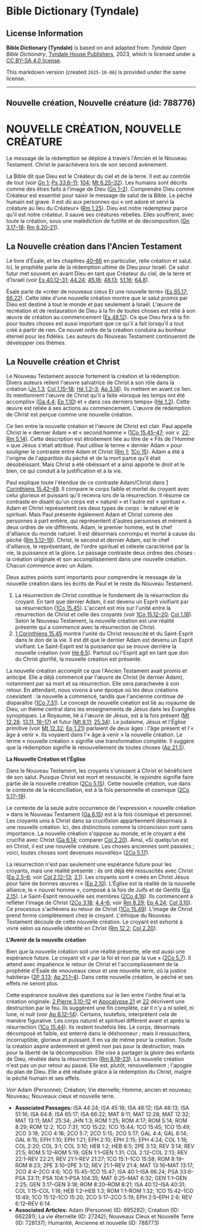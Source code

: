 # Bible Dictionary (Tyndale)

## License Information

**Bible Dictionary (Tyndale)** is based on and adapted from: _Tyndale Open Bible Dictionary_, [Tyndale House Publishers](https://tyndaleopenresources.com/), 2023, which is licensed under a [CC BY-SA 4.0 license](https://creativecommons.org/licenses/by-sa/4.0/legalcode.en).

This markdown version (created `2025-10-06`) is provided under the same license.



--------------------------------

## Nouvelle création, Nouvelle créature (id: 788776)

NOUVELLE CRÉATION, NOUVELLE CRÉATURE
====================================

Le message de la rédemption se déploie à travers l'Ancien et le Nouveau Testament. Christ le parachèvera lors de son second avènement.

La Bible dit que Dieu est le Créateur du ciel et de la terre. Il est au contrôle de tout (voir [Gn 1](https://ref.ly/Gen1:1-Gen1:31); [Ps 33\.6–11](https://ref.ly/Ps33:6-Ps33:11); [104](https://ref.ly/Ps104:1-Ps104:35); [Mt 6\.25–32](https://ref.ly/Matt6:25-Matt6:32)). Les humains sont décrits comme des êtres faits à l'image de Dieu ([Gn 1–2](https://ref.ly/Gen1:1-Gen2:25)). Comprendre Dieu comme Créateur est essentiel pour saisir le message de salut de la Bible. Le péché humain est grave. Il est dû aux personnes qui « ont adoré et servi la créature au lieu du Créateur» ([Rm 1\.25](https://ref.ly/Rom1:25)). Dieu est notre rédempteur parce qu'il est notre créateur. Il sauve ses créatures rebelles. Elles souffrent, avec toute la création, sous une malédiction de futilité et de décomposition ([Gn 3\.17–18](https://ref.ly/Gen3:17-Gen3:18); [Rm 8\.20–21](https://ref.ly/Rom8:20-Rom8:21)).

La Nouvelle création dans l'Ancien Testament
--------------------------------------------

Le livre d'Ésaïe, et les chapitres [40–66](https://ref.ly/Isa40:1-Isa66:24) en particulier, relie création et salut. Ici, le prophète parle de la rédemption ultime de Dieu pour Israël. Ce salut futur met souvent en avant Dieu en tant que Créateur du ciel, de la terre et d'Israël (voir [Es 40\.12–31](https://ref.ly/Isa40:12-Isa40:31); [44\.24](https://ref.ly/Isa44:24); [45\.18](https://ref.ly/Isa45:18); [48\.13](https://ref.ly/Isa48:13); [51\.16](https://ref.ly/Isa51:16); [64\.8](https://ref.ly/Isa64:8)).

Ésaïe parle de «créer de nouveaux cieux Et une nouvelle terre» ([Es 65\.17](https://ref.ly/Isa65:17); [66\.22](https://ref.ly/Isa66:22)). Cette idée d'une nouvelle création montre que le salut promis par Dieu est destiné à tout le monde et pas seulement à Israël. L'œuvre de recréation et de restauration de Dieu à la fin de toutes choses est relié à son œuvre de création au commencement ([Es 48\.12](https://ref.ly/Isa48:12)). Ce que Dieu fera à la fin pour toutes choses est aussi important que ce qu'il a fait lorsqu'il a tout créé à partir de rien. Ce nouvel ordre de la création conduira au bonheur éternel pour les fidèles. Les auteurs du Nouveau Testament continueront de développer ces thèmes.

La Nouvelle création et Christ
------------------------------

Le Nouveau Testament associe fortement la création et la rédemption. Divers auteurs relient l'œuvre salvatrice de Christ à son rôle dans la création ([Jn 1\.3](https://ref.ly/John1:3); [Col 1\.15–18](https://ref.ly/Col1:15-Col1:18); [Hé 1\.2–3](https://ref.ly/Heb1:2-Heb1:3); [Ap 3\.14](https://ref.ly/Rev3:14)). Ils mettent en avant ce lien. Ils mentionnent l'œuvre de Christ qu'il a faite «lorsque les temps ont été accomplis» ([Ga 4\.4](https://ref.ly/Gal4:4); [Ep 1\.10](https://ref.ly/Eph1:10)) et « dans ces derniers temps» ([Hé 1\.2](https://ref.ly/Heb1:2)). Cette œuvre est reliée à ses actions au commencement. L'œuvre de rédemption de Christ est perçue comme une nouvelle création.

Ce lien entre la nouvelle création et l'œuvre de Christ est clair. Paul appelle Christ le « dernier Adam » et « second homme » ([1Co 15\.45–47](https://ref.ly/1Cor15:45-1Cor15:47); voir v. [22](https://ref.ly/1Cor15:22); [Rm 5\.14](https://ref.ly/Rom5:14)). Cette description est étroitement liée au titre de « Fils de l'Homme » que Jésus s'était attribué. Paul utilise le terme « dernier Adam » pour souligner le contraste entre Adam et Christ ([Rm 1](https://ref.ly/Rom1:1-Rom1:32); [1Co 15](https://ref.ly/1Cor15:1-1Cor15:58)). Adam a été à l'origine de l'apparition du péché et de la mort parce qu'il était désobéissant. Mais Christ a été obéissant et a ainsi apporté le droit et le bien, ce qui conduit à la justification et à la vie.

Paul explique toute l'étendue de ce contraste Adam/Christ dans [1 Corinthiens 15\.42–49](https://ref.ly/1Cor15:42-1Cor15:49). Il compare le corps faible et mortel du croyant avec celui glorieux et puissant qu'il recevra lors de la résurrection. Il résume ce contraste en disant qu'un corps est « naturel » et l'autre est « spirituel ». Adam et Christ représentent ces deux types de corps : le naturel et le spirituel. Mais Paul présente également Adam et Christ comme des personnes à part entière, qui représentent d'autres personnes et mènent à deux ordres de vie différents. Adam, le premier homme, est le chef d'alliance du monde naturel. Il est désormais corrompu et mortel à cause du péché ([Rm 5\.12–19](https://ref.ly/Rom5:12-Rom5:19)). Christ, le second et dernier Adam, est le chef d'alliance, le représentant, de l'ordre spirituel et céleste caractérisé par la vie, la puissance et la gloire. Le passage contraste deux ordres des choses : la création originale et son accomplissement dans une nouvelle création. Chacun commence avec un Adam.

Deux autres points sont importants pour comprendre le message de la nouvelle création dans les écrits de Paul et le reste du Nouveau Testament.

1. La résurrection de Christ constitue le fondement de la résurrection du croyant. En tant que dernier Adam, il est devenu un Esprit vivifiant par sa résurrection ([1Co 15\.45](https://ref.ly/1Cor15:45)). L'accent est mis sur l'unité entre la résurrection de Christ et celle des croyants (voir [1Co 15\.12–20](https://ref.ly/1Cor15:12-1Cor15:20); [Col 1\.18](https://ref.ly/Col1:18)). Selon le Nouveau Testament, la nouvelle création est une réalité présente qui a commencé avec la résurrection de Christ.
2. [1 Corinthiens 15\.45](https://ref.ly/1Cor15:45) montre l'unité du Christ ressuscité et du Saint\-Esprit dans le don de la vie. Il est dit que le dernier Adam est devenu un Esprit vivifiant. Le Saint\-Esprit est la puissance qui se trouve derrière la nouvelle création (voir [Hé 6\.5](https://ref.ly/Heb6:5)). Partout où l'Esprit agit en tant que don du Christ glorifié, la nouvelle création est présente.

La nouvelle création accomplit ce que l'Ancien Testament avait promis et anticipé. Elle a déjà commencé par l'œuvre de Christ (le dernier Adam), notamment par sa mort et sa résurrection. Elle sera parachevée à son retour. En attendant, nous vivons à une époque où les deux créations coexistent : la nouvelle a commencé, tandis que l'ancienne continue de disparaître ([1Co 7\.31](https://ref.ly/1Cor7:31)). Le concept de nouvelle création est lié au royaume de Dieu, un thème central dans les enseignements de Jésus dans les Évangiles synoptiques. Le Royaume, lié à l'œuvre de Jésus, est à la fois présent ([Mt 12\.28](https://ref.ly/Matt12:28); [13\.11, 16–17](https://ref.ly/Matt13:11)) et futur ([Mt 8\.11](https://ref.ly/Matt8:11); [25\.34](https://ref.ly/Matt25:34)). Le judaïsme, Jésus et l'Église primitive (voir [Mt 12\.32](https://ref.ly/Matt12:32); [Ep 1\.21](https://ref.ly/Eph1:21)) parlaient de deux âges : l'âge présent et l'« âge à venir ». Ils voyaient dans l'« âge à venir » la nouvelle création. Le terme « nouvelle création » signifie une transformation complète. Il suggère que la rédemption signifie le renouvellement de toutes choses ([Ap 21\.5](https://ref.ly/Rev21:5)).

**La Nouvelle Création et l’Église**

Dans le Nouveau Testament, les croyants s'unissent à Christ et bénéficient de son salut. Puisque Christ est mort et ressuscité, le rejoindre signifie faire partie de la nouvelle création ([2Co 5\.15](https://ref.ly/2Cor5:15)). Cette nouvelle création, vue dans le contexte de la réconciliation, est à la fois personnelle et cosmique ([2Co 5\.17–19](https://ref.ly/2Cor5:17-2Cor5:19)).

Le contexte de la seule autre occurrence de l'expression « nouvelle création » dans le Nouveau Testament ([Ga 6\.15](https://ref.ly/Gal6:15)) est à la fois cosmique et personnel. Les croyants unis à Christ dans sa crucifixion appartiennent désormais à une nouvelle création. Ici, des distinctions comme la circoncision sont sans importance. La nouvelle création s'oppose au monde, et le croyant a été crucifié avec Christ ([Ga 6\.14](https://ref.ly/Gal6:14); comparer [Col 2\.20](https://ref.ly/Col2:20)). Ainsi, «Si quelqu’un est en Christ, il est une nouvelle créature. Les choses anciennes sont passées ; voici, toutes choses sont devenues nouvelles» ([2Co 5\.17](https://ref.ly/2Cor5:17)).

La résurrection n'est pas seulement une espérance future pour les croyants, mais une réalité présente : ils ont déjà été ressuscités avec Christ ([Ep 2\.5–6](https://ref.ly/Eph2:5-Eph2:6); voir [Col 2\.12–13](https://ref.ly/Col2:12-Col2:13); [3\.1](https://ref.ly/Col3:1)). Les croyants sont « créés en Christ Jésus pour faire de bonnes œuvres » ([Ep 2\.10](https://ref.ly/Eph2:10)). L'Église est la réalité de la nouvelle alliance, le « nouvel homme », composé à la fois de Juifs et de Gentils ([Ep 2\.15](https://ref.ly/Eph2:15)). Le Saint\-Esprit renouvelle ses membres ([2Co 4\.16](https://ref.ly/2Cor4:16)). Ils commencent à refléter l'image de Christ ([2Co 3\.18](https://ref.ly/2Cor3:18); [4\.4–6](https://ref.ly/2Cor4:4-2Cor4:6); voir [Rm 8\.29](https://ref.ly/Rom8:29); [Ep 4\.24](https://ref.ly/Eph4:24); [Col 3\.10](https://ref.ly/Col3:10)). Ce processus s'achèvera au retour de Christ ([1Co 15\.49](https://ref.ly/1Cor15:49)). L'image de Christ prend forme complètement chez le croyant. L'éthique du Nouveau Testament découle de cette nouvelle création. Le croyant est exhorté à vivre selon sa nouvelle identité en Christ ([Rm 12\.2](https://ref.ly/Rom12:2); [Col 2\.20](https://ref.ly/Col2:20)).

**L'Avenir de la nouvelle création**

Bien que la nouvelle création soit une réalité présente, elle est aussi une espérance future. Le croyant vit « par la foi et non par la vue » ([2Co 5\.7](https://ref.ly/2Cor5:7)). Il attend avec impatience le retour de Christ et l'accomplissement de la prophétie d'Ésaïe de «nouveaux cieux et une nouvelle terre, où la justice habitera» ([2P 3\.13](https://ref.ly/2Pet3:13); [Ap 21\.1–4](https://ref.ly/Rev21:1-Rev21:4)). Dans cette nouvelle création, le péché et ses effets ne seront plus.

Cette espérance soulève des questions sur le lien entre l'ordre final et la création originale. [2 Pierre 3\.10–12](https://ref.ly/2Pet3:10-2Pet3:12) et [Apocalypse 21](https://ref.ly/Rev21:1-Rev21:27) et [22](https://ref.ly/Rev22:1-Rev22:21) décrivent une destruction par le feu. Ils suggèrent une fin complète, car il n'y a ni soleil, ni lune, ni nuit (voir [Ap 6\.12–14](https://ref.ly/Rev6:12-Rev6:14)). Certains, toutefois, interprètent cela de manière figurative. Les corps naturel et spirituel diffèrent avant et après la résurrection ([1Co 15\.44](https://ref.ly/1Cor15:44)). Ils restent toutefois liés. Le corps, désormais décomposé et faible, est enterré dans le déshonneur ; mais il ressuscitera, incorruptible, glorieux et puissant. Il en va de même pour la création. Toute la création aspire ardemment et gémit non pas pour la destruction, mais pour la liberté de la décomposition. Elle vise à partager la gloire des enfants de Dieu, révélée dans la résurrection ([Rm 8\.19–23](https://ref.ly/Rom8:19-Rom8:23)). La nouvelle création n'est pas un pur retour au passé. Elle est, plutôt, renouvellement ; l'apogée du plan de Dieu. Elle a été réalisée grâce à la rédemption du Christ, malgré le péché humain et ses effets.

*Voir* Adam (Personne); Création; Vie éternelle; Homme, ancien et nouveau; Nouveau; Nouveaux cieux et nouvelle terre.

* **Associated Passages:** ISA 44:24; ISA 45:18; ISA 48:12; ISA 48:13; ISA 51:16; ISA 64:8; ISA 65:17; ISA 66:22; MAT 8:11; MAT 12:28; MAT 12:32; MAT 13:11; MAT 25:34; JHN 1:3; ROM 1:25; ROM 4:17; ROM 5:14; ROM 8:29; ROM 12:2; 1CO 7:31; 1CO 15:22; 1CO 15:44; 1CO 15:45; 1CO 15:49; 2CO 3:18; 2CO 4:16; 2CO 5:7; 2CO 5:15; 2CO 5:17; GAL 4:4; GAL 6:14; GAL 6:15; EPH 1:10; EPH 1:21; EPH 2:10; EPH 2:15; EPH 4:24; COL 1:18; COL 2:20; COL 3:1; COL 3:10; HEB 1:2; HEB 6:5; 2PE 3:13; REV 3:14; REV 21:5; ROM 5:12–ROM 5:19; GEN 1:1–GEN 1:31; COL 2:12–COL 2:13; REV 22:1–REV 22:21; REV 21:1–REV 21:27; 1CO 15:1–1CO 15:58; ROM 8:19–ROM 8:23; 2PE 3:10–2PE 3:12; REV 21:1–REV 21:4; MAT 13:16–MAT 13:17; 2CO 4:4–2CO 4:6; 1CO 15:45–1CO 15:47; ISA 40:1–ISA 66:24; PSA 33:6–PSA 33:11; PSA 104:1–PSA 104:35; MAT 6:25–MAT 6:32; GEN 1:1–GEN 2:25; GEN 3:17–GEN 3:18; ROM 8:20–ROM 8:21; ISA 40:12–ISA 40:31; COL 1:15–COL 1:18; HEB 1:2–HEB 1:3; ROM 1:1–ROM 1:32; 1CO 15:42–1CO 15:49; 1CO 15:12–1CO 15:20; 2CO 5:17–2CO 5:19; EPH 2:5–EPH 2:6; REV 6:12–REV 6:14
* **Associated Articles:** Adam (Personne) (ID: 695282); Création (ID: 662281); La vie éternelle (ID: 27242); Nouveaux Cieux et Nouvelle Terre (ID: 728137); Humanité, Ancienne et nouvelle (ID: 788773)

